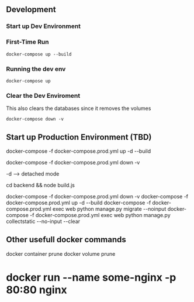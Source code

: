 ## Development

### Start up Dev Environment

### First-Time Run

```
docker-compose up --build
```

### Running the dev env

```
docker-compose up 
```

### Clear the Dev Enviroment

This also clears the databases since it removes the volumes

```
docker-compose down -v
```

## Start up Production Environment (TBD)

docker-compose -f docker-compose.prod.yml up -d --build

docker-compose -f docker-compose.prod.yml down -v

-d --> detached mode

cd backend && node build.js

docker-compose -f docker-compose.prod.yml down -v
docker-compose -f docker-compose.prod.yml up -d --build
docker-compose -f docker-compose.prod.yml exec web python manage.py migrate --noinput
docker-compose -f docker-compose.prod.yml exec web python manage.py collectstatic --no-input --clear

## Other usefull docker commands

docker container prune
docker volume prune

# docker run --name some-nginx -p 80:80 nginx
